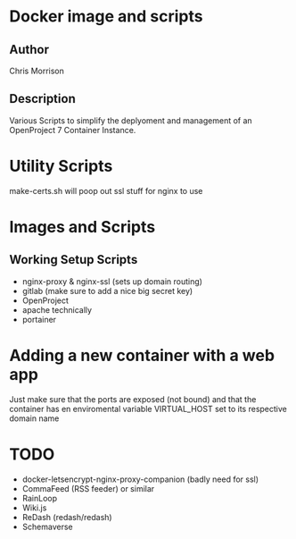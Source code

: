 # Docker image and scripts
## Author
Chris Morrison
## Description
Various Scripts to simplify the deplyoment and management of an OpenProject 7 Container Instance.

# Utility Scripts
make-certs.sh will poop out ssl stuff for nginx to use

# Images and Scripts
## Working Setup Scripts
- nginx-proxy & nginx-ssl (sets up domain routing)
- gitlab (make sure to add a nice big secret key)
- OpenProject
- apache technically
- portainer

# Adding a new container with a web app
Just make sure that the ports are exposed (not bound) and that the container has en enviromental variable VIRTUAL_HOST set to its respective domain name


# TODO
- docker-letsencrypt-nginx-proxy-companion (badly need for ssl)
- CommaFeed (RSS feeder) or similar
- RainLoop 
- Wiki.js
- ReDash (redash/redash)
- Schemaverse

